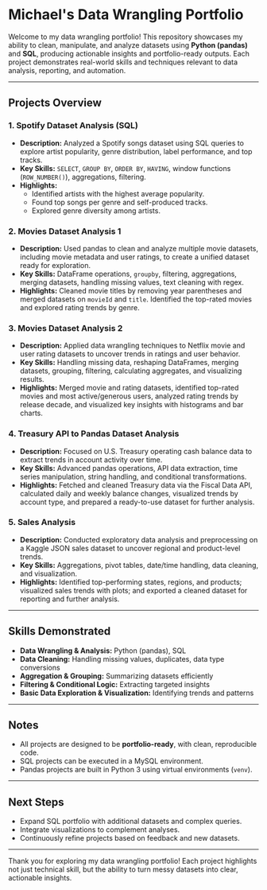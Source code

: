 # Michael's Data Wrangling Portfolio

Welcome to my data wrangling portfolio! This repository showcases my ability to clean, manipulate, and analyze datasets using **Python (pandas)** and **SQL**, producing actionable insights and portfolio-ready outputs. Each project demonstrates real-world skills and techniques relevant to data analysis, reporting, and automation.

---

## Projects Overview

### 1. Spotify Dataset Analysis (SQL)
- **Description:** Analyzed a Spotify songs dataset using SQL queries to explore artist popularity, genre distribution, label performance, and top tracks.
- **Key Skills:** `SELECT`, `GROUP BY`, `ORDER BY`, `HAVING`, window functions (`ROW_NUMBER()`), aggregations, filtering.
- **Highlights:** 
  - Identified artists with the highest average popularity.
  - Found top songs per genre and self-produced tracks.
  - Explored genre diversity among artists.

### 2. Movies Dataset Analysis 1
- **Description:** Used pandas to clean and analyze multiple movie datasets, including movie metadata and user ratings, to create a unified dataset ready for exploration.
- **Key Skills:** DataFrame operations, `groupby`, filtering, aggregations, merging datasets, handling missing values, text cleaning with regex.
- **Highlights:** Cleaned movie titles by removing year parentheses and merged datasets on `movieId` and `title`. Identified the top-rated movies and explored rating trends by genre.


### 3. Movies Dataset Analysis 2
- **Description:** Applied data wrangling techniques to Netflix movie and user rating datasets to uncover trends in ratings and user behavior.
- **Key Skills:** Handling missing data, reshaping DataFrames, merging datasets, grouping, filtering, calculating aggregates, and visualizing results.
- **Highlights:** Merged movie and rating datasets, identified top-rated movies and most active/generous users, analyzed rating trends by release decade, and visualized key insights with histograms and bar charts.


### 4. Treasury API to Pandas Dataset Analysis
- **Description:** Focused on U.S. Treasury operating cash balance data to extract trends in account activity over time.
- **Key Skills:** Advanced pandas operations, API data extraction, time series manipulation, string handling, and conditional transformations.
- **Highlights:** Fetched and cleaned Treasury data via the Fiscal Data API, calculated daily and weekly balance changes, visualized trends by account type, and prepared a ready-to-use dataset for further analysis.


### 5. Sales Analysis
- **Description:** Conducted exploratory data analysis and preprocessing on a Kaggle JSON sales dataset to uncover regional and product-level trends.
- **Key Skills:** Aggregations, pivot tables, date/time handling, data cleaning, and visualization.
- **Highlights:** Identified top-performing states, regions, and products; visualized sales trends with plots; and exported a cleaned dataset for reporting and further analysis.


---

## Skills Demonstrated
- **Data Wrangling & Analysis:** Python (pandas), SQL
- **Data Cleaning:** Handling missing values, duplicates, data type conversions
- **Aggregation & Grouping:** Summarizing datasets efficiently
- **Filtering & Conditional Logic:** Extracting targeted insights
- **Basic Data Exploration & Visualization:** Identifying trends and patterns

---

## Notes
- All projects are designed to be **portfolio-ready**, with clean, reproducible code.
- SQL projects can be executed in a MySQL environment.
- Pandas projects are built in Python 3 using virtual environments (`venv`).

---

## Next Steps
- Expand SQL portfolio with additional datasets and complex queries.
- Integrate visualizations to complement analyses.
- Continuously refine projects based on feedback and new datasets.

---

Thank you for exploring my data wrangling portfolio! Each project highlights not just technical skill, but the ability to turn messy datasets into clear, actionable insights.